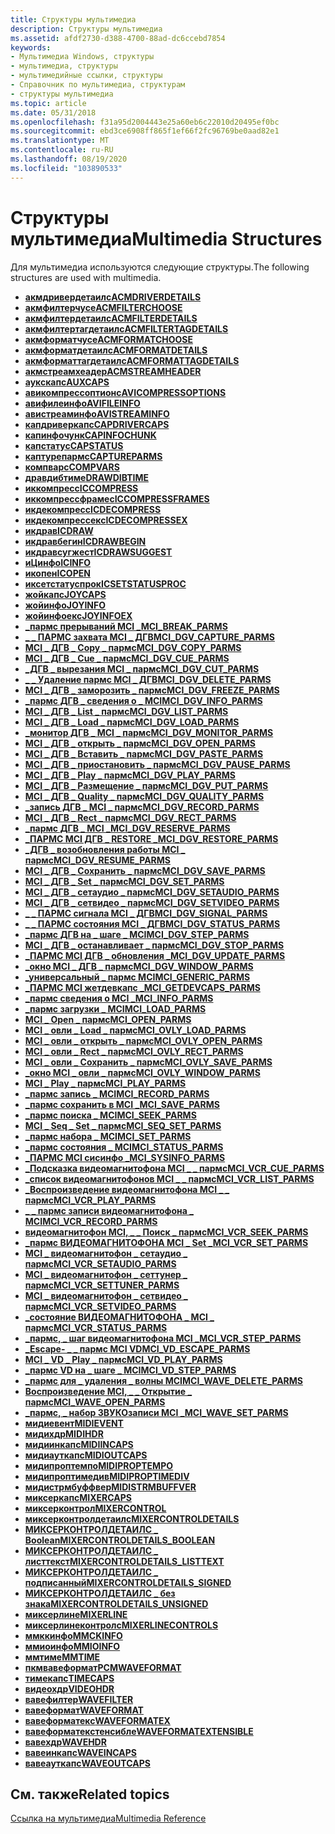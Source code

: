 ```yaml
---
title: Структуры мультимедиа
description: Структуры мультимедиа
ms.assetid: afdf2730-d388-4700-88ad-dc6ccebd7854
keywords:
- Мультимедиа Windows, структуры
- мультимедиа, структуры
- мультимедийные ссылки, структуры
- Справочник по мультимедиа, структурам
- структуры мультимедиа
ms.topic: article
ms.date: 05/31/2018
ms.openlocfilehash: f31a95d2004443e25a60eb6c22010d20495ef0bc
ms.sourcegitcommit: ebd3ce6908ff865f1ef66f2fc96769be0aad82e1
ms.translationtype: MT
ms.contentlocale: ru-RU
ms.lasthandoff: 08/19/2020
ms.locfileid: "103890533"
---
```

# <a name="multimedia-structures"></a><span data-ttu-id="476dd-108">Структуры мультимедиа</span><span class="sxs-lookup"><span data-stu-id="476dd-108">Multimedia Structures</span></span>

<span data-ttu-id="476dd-109">Для мультимедиа используются следующие структуры.</span><span class="sxs-lookup"><span data-stu-id="476dd-109">The following structures are used with multimedia.</span></span>

-   [<span data-ttu-id="476dd-110">**акмдривердетаилс**</span><span class="sxs-lookup"><span data-stu-id="476dd-110">**ACMDRIVERDETAILS**</span></span>](/windows/win32/api/msacm/ns-msacm-acmdriverdetails)
-   [<span data-ttu-id="476dd-111">**акмфилтерчусе**</span><span class="sxs-lookup"><span data-stu-id="476dd-111">**ACMFILTERCHOOSE**</span></span>](/windows/win32/api/msacm/ns-msacm-acmfilterchoose)
-   [<span data-ttu-id="476dd-112">**акмфилтердетаилс**</span><span class="sxs-lookup"><span data-stu-id="476dd-112">**ACMFILTERDETAILS**</span></span>](/windows/win32/api/msacm/ns-msacm-acmfilterdetails)
-   [<span data-ttu-id="476dd-113">**акмфилтертагдетаилс**</span><span class="sxs-lookup"><span data-stu-id="476dd-113">**ACMFILTERTAGDETAILS**</span></span>](/windows/win32/api/msacm/ns-msacm-acmfiltertagdetails)
-   [<span data-ttu-id="476dd-114">**акмформатчусе**</span><span class="sxs-lookup"><span data-stu-id="476dd-114">**ACMFORMATCHOOSE**</span></span>](/windows/win32/api/msacm/ns-msacm-acmformatchoose)
-   [<span data-ttu-id="476dd-115">**акмформатдетаилс**</span><span class="sxs-lookup"><span data-stu-id="476dd-115">**ACMFORMATDETAILS**</span></span>](/windows/win32/api/msacm/ns-msacm-acmformatdetails)
-   [<span data-ttu-id="476dd-116">**акмформаттагдетаилс**</span><span class="sxs-lookup"><span data-stu-id="476dd-116">**ACMFORMATTAGDETAILS**</span></span>](/windows/win32/api/msacm/ns-msacm-acmformattagdetails)
-   [<span data-ttu-id="476dd-117">**акмстреамхеадер**</span><span class="sxs-lookup"><span data-stu-id="476dd-117">**ACMSTREAMHEADER**</span></span>](/windows/win32/api/msacm/ns-msacm-acmstreamheader)
-   [<span data-ttu-id="476dd-118">**аукскапс**</span><span class="sxs-lookup"><span data-stu-id="476dd-118">**AUXCAPS**</span></span>](/windows/win32/api/mmeapi/ns-mmeapi-auxcaps)
-   [<span data-ttu-id="476dd-119">**авикомпрессоптионс**</span><span class="sxs-lookup"><span data-stu-id="476dd-119">**AVICOMPRESSOPTIONS**</span></span>](/windows/desktop/api/Vfw/ns-vfw-avicompressoptions)
-   [<span data-ttu-id="476dd-120">**авифилеинфо**</span><span class="sxs-lookup"><span data-stu-id="476dd-120">**AVIFILEINFO**</span></span>](/windows/desktop/api/Vfw/ns-vfw-avifileinfoa)
-   [<span data-ttu-id="476dd-121">**авистреаминфо**</span><span class="sxs-lookup"><span data-stu-id="476dd-121">**AVISTREAMINFO**</span></span>](/windows/desktop/api/Vfw/ns-vfw-avistreaminfoa)
-   [<span data-ttu-id="476dd-122">**капдриверкапс**</span><span class="sxs-lookup"><span data-stu-id="476dd-122">**CAPDRIVERCAPS**</span></span>](/windows/win32/api/vfw/ns-vfw-capdrivercaps)
-   [<span data-ttu-id="476dd-123">**капинфочунк**</span><span class="sxs-lookup"><span data-stu-id="476dd-123">**CAPINFOCHUNK**</span></span>](/windows/win32/api/vfw/ns-vfw-capinfochunk)
-   [<span data-ttu-id="476dd-124">**капстатус**</span><span class="sxs-lookup"><span data-stu-id="476dd-124">**CAPSTATUS**</span></span>](/windows/win32/api/vfw/ns-vfw-capstatus)
-   [<span data-ttu-id="476dd-125">**каптурепармс**</span><span class="sxs-lookup"><span data-stu-id="476dd-125">**CAPTUREPARMS**</span></span>](/windows/win32/api/vfw/ns-vfw-captureparms)
-   [<span data-ttu-id="476dd-126">**компварс**</span><span class="sxs-lookup"><span data-stu-id="476dd-126">**COMPVARS**</span></span>](/windows/desktop/api/Vfw/ns-vfw-compvars)
-   [<span data-ttu-id="476dd-127">**дравдибтиме**</span><span class="sxs-lookup"><span data-stu-id="476dd-127">**DRAWDIBTIME**</span></span>](/windows/desktop/api/Vfw/ns-vfw-drawdibtime)
-   [<span data-ttu-id="476dd-128">**иккомпресс**</span><span class="sxs-lookup"><span data-stu-id="476dd-128">**ICCOMPRESS**</span></span>](/windows/desktop/api/Vfw/ns-vfw-iccompress)
-   [<span data-ttu-id="476dd-129">**иккомпрессфрамес**</span><span class="sxs-lookup"><span data-stu-id="476dd-129">**ICCOMPRESSFRAMES**</span></span>](/windows/desktop/api/Vfw/ns-vfw-iccompressframes)
-   [<span data-ttu-id="476dd-130">**икдекомпресс**</span><span class="sxs-lookup"><span data-stu-id="476dd-130">**ICDECOMPRESS**</span></span>](/windows/desktop/api/Vfw/ns-vfw-icdecompress)
-   [<span data-ttu-id="476dd-131">**икдекомпрессекс**</span><span class="sxs-lookup"><span data-stu-id="476dd-131">**ICDECOMPRESSEX**</span></span>](/windows/desktop/api/Vfw/ns-vfw-icdecompressex)
-   [<span data-ttu-id="476dd-132">**икдрав**</span><span class="sxs-lookup"><span data-stu-id="476dd-132">**ICDRAW**</span></span>](/windows/desktop/api/Vfw/ns-vfw-icdraw)
-   [<span data-ttu-id="476dd-133">**икдравбегин**</span><span class="sxs-lookup"><span data-stu-id="476dd-133">**ICDRAWBEGIN**</span></span>](/windows/desktop/api/Vfw/ns-vfw-icdrawbegin)
-   [<span data-ttu-id="476dd-134">**икдравсугжест**</span><span class="sxs-lookup"><span data-stu-id="476dd-134">**ICDRAWSUGGEST**</span></span>](/windows/desktop/api/Vfw/ns-vfw-icdrawsuggest)
-   [<span data-ttu-id="476dd-135">**иЦинфо**</span><span class="sxs-lookup"><span data-stu-id="476dd-135">**ICINFO**</span></span>](/windows/desktop/api/Vfw/ns-vfw-icinfo)
-   [<span data-ttu-id="476dd-136">**икопен**</span><span class="sxs-lookup"><span data-stu-id="476dd-136">**ICOPEN**</span></span>](/windows/desktop/api/Vfw/ns-vfw-icopen)
-   [<span data-ttu-id="476dd-137">**иксетстатуспрок**</span><span class="sxs-lookup"><span data-stu-id="476dd-137">**ICSETSTATUSPROC**</span></span>](/windows/desktop/api/Vfw/ns-vfw-icsetstatusproc)
-   [<span data-ttu-id="476dd-138">**жойкапс**</span><span class="sxs-lookup"><span data-stu-id="476dd-138">**JOYCAPS**</span></span>](/windows/win32/api/joystickapi/ns-joystickapi-joycaps)
-   [<span data-ttu-id="476dd-139">**жойинфо**</span><span class="sxs-lookup"><span data-stu-id="476dd-139">**JOYINFO**</span></span>](/windows/win32/api/joystickapi/ns-joystickapi-joyinfo)
-   [<span data-ttu-id="476dd-140">**жойинфоекс**</span><span class="sxs-lookup"><span data-stu-id="476dd-140">**JOYINFOEX**</span></span>](/windows/win32/api/joystickapi/ns-joystickapi-joyinfoex)
-   [<span data-ttu-id="476dd-141">**\_пармс прерываний MCI \_**</span><span class="sxs-lookup"><span data-stu-id="476dd-141">**MCI\_BREAK\_PARMS**</span></span>](mci-break-parms.md)
-   [<span data-ttu-id="476dd-142">**\_ \_ ПАРМС захвата MCI \_ ДГВ**</span><span class="sxs-lookup"><span data-stu-id="476dd-142">**MCI\_DGV\_CAPTURE\_PARMS**</span></span>](/windows/desktop/api/Digitalv/ns-digitalv-mci_dgv_capture_parmsa)
-   [<span data-ttu-id="476dd-143">**MCI \_ ДГВ \_ Copy \_ пармс**</span><span class="sxs-lookup"><span data-stu-id="476dd-143">**MCI\_DGV\_COPY\_PARMS**</span></span>](/windows/desktop/api/Digitalv/ns-digitalv-mci_dgv_copy_parms)
-   [<span data-ttu-id="476dd-144">**MCI \_ ДГВ \_ Cue \_ пармс**</span><span class="sxs-lookup"><span data-stu-id="476dd-144">**MCI\_DGV\_CUE\_PARMS**</span></span>](/windows/desktop/api/Digitalv/ns-digitalv-mci_dgv_cue_parms)
-   [<span data-ttu-id="476dd-145">**\_ДГВ \_ вырезания MCI \_ пармс**</span><span class="sxs-lookup"><span data-stu-id="476dd-145">**MCI\_DGV\_CUT\_PARMS**</span></span>](/windows/desktop/api/Digitalv/ns-digitalv-mci_dgv_cut_parms)
-   [<span data-ttu-id="476dd-146">**\_ \_ Удаление пармс MCI \_ ДГВ**</span><span class="sxs-lookup"><span data-stu-id="476dd-146">**MCI\_DGV\_DELETE\_PARMS**</span></span>](/windows/desktop/api/Digitalv/ns-digitalv-mci_dgv_delete_parms)
-   [<span data-ttu-id="476dd-147">**MCI \_ ДГВ \_ заморозить \_ пармс**</span><span class="sxs-lookup"><span data-stu-id="476dd-147">**MCI\_DGV\_FREEZE\_PARMS**</span></span>](/windows/desktop/api/Digitalv/ns-digitalv-mci_dgv_rect_parms)
-   [<span data-ttu-id="476dd-148">**\_пармс ДГВ \_ сведения о \_ MCI**</span><span class="sxs-lookup"><span data-stu-id="476dd-148">**MCI\_DGV\_INFO\_PARMS**</span></span>](/windows/desktop/api/Digitalv/ns-digitalv-mci_dgv_info_parmsa)
-   [<span data-ttu-id="476dd-149">**MCI \_ ДГВ \_ List \_ пармс**</span><span class="sxs-lookup"><span data-stu-id="476dd-149">**MCI\_DGV\_LIST\_PARMS**</span></span>](/windows/desktop/api/Digitalv/ns-digitalv-mci_dgv_list_parmsa)
-   <span data-ttu-id="476dd-150">[**MCI \_ ДГВ \_ Load \_ пармс**](/previous-versions//dd743391(v=vs.85))</span><span class="sxs-lookup"><span data-stu-id="476dd-150">[**MCI\_DGV\_LOAD\_PARMS**](/previous-versions//dd743391(v=vs.85))</span></span>
-   [<span data-ttu-id="476dd-151">**\_монитор ДГВ \_ MCI \_ пармс**</span><span class="sxs-lookup"><span data-stu-id="476dd-151">**MCI\_DGV\_MONITOR\_PARMS**</span></span>](/windows/desktop/api/Digitalv/ns-digitalv-mci_dgv_monitor_parms)
-   [<span data-ttu-id="476dd-152">**MCI \_ ДГВ \_ открыть \_ пармс**</span><span class="sxs-lookup"><span data-stu-id="476dd-152">**MCI\_DGV\_OPEN\_PARMS**</span></span>](/windows/desktop/api/Digitalv/ns-digitalv-mci_dgv_open_parmsa)
-   [<span data-ttu-id="476dd-153">**MCI \_ ДГВ \_ Вставить \_ пармс**</span><span class="sxs-lookup"><span data-stu-id="476dd-153">**MCI\_DGV\_PASTE\_PARMS**</span></span>](/windows/desktop/api/Digitalv/ns-digitalv-mci_dgv_paste_parms)
-   <span data-ttu-id="476dd-154">[**MCI \_ ДГВ \_ приостановить \_ пармс**](/previous-versions//dd743395(v=vs.85))</span><span class="sxs-lookup"><span data-stu-id="476dd-154">[**MCI\_DGV\_PAUSE\_PARMS**](/previous-versions//dd743395(v=vs.85))</span></span>
-   <span data-ttu-id="476dd-155">[**MCI \_ ДГВ \_ Play \_ пармс**](/previous-versions//dd743396(v=vs.85))</span><span class="sxs-lookup"><span data-stu-id="476dd-155">[**MCI\_DGV\_PLAY\_PARMS**](/previous-versions//dd743396(v=vs.85))</span></span>
-   <span data-ttu-id="476dd-156">[**MCI \_ ДГВ \_ Размещение \_ пармс**](/previous-versions//dd743397(v=vs.85))</span><span class="sxs-lookup"><span data-stu-id="476dd-156">[**MCI\_DGV\_PUT\_PARMS**](/previous-versions//dd743397(v=vs.85))</span></span>
-   [<span data-ttu-id="476dd-157">**MCI \_ ДГВ \_ Quality \_ пармс**</span><span class="sxs-lookup"><span data-stu-id="476dd-157">**MCI\_DGV\_QUALITY\_PARMS**</span></span>](/windows/desktop/api/Digitalv/ns-digitalv-mci_dgv_quality_parmsa)
-   [<span data-ttu-id="476dd-158">**\_запись ДГВ \_ MCI \_ пармс**</span><span class="sxs-lookup"><span data-stu-id="476dd-158">**MCI\_DGV\_RECORD\_PARMS**</span></span>](/windows/desktop/api/Digitalv/ns-digitalv-mci_dgv_record_parms)
-   [<span data-ttu-id="476dd-159">**MCI \_ ДГВ \_ Rect \_ пармс**</span><span class="sxs-lookup"><span data-stu-id="476dd-159">**MCI\_DGV\_RECT\_PARMS**</span></span>](/windows/win32/api/digitalv/ns-digitalv-mci_dgv_rect_parms)
-   [<span data-ttu-id="476dd-160">**\_пармс ДГВ \_ MCI \_**</span><span class="sxs-lookup"><span data-stu-id="476dd-160">**MCI\_DGV\_RESERVE\_PARMS**</span></span>](/windows/desktop/api/Digitalv/ns-digitalv-mci_dgv_reserve_parmsa)
-   [<span data-ttu-id="476dd-161">**\_ПАРМС MCI ДГВ \_ RESTORE \_**</span><span class="sxs-lookup"><span data-stu-id="476dd-161">**MCI\_DGV\_RESTORE\_PARMS**</span></span>](/windows/desktop/api/Digitalv/ns-digitalv-mci_dgv_restore_parmsa)
-   <span data-ttu-id="476dd-162">[**\_ДГВ \_ возобновления работы MCI \_ пармс**](/previous-versions//dd743403(v=vs.85))</span><span class="sxs-lookup"><span data-stu-id="476dd-162">[**MCI\_DGV\_RESUME\_PARMS**](/previous-versions//dd743403(v=vs.85))</span></span>
-   [<span data-ttu-id="476dd-163">**MCI \_ ДГВ \_ Сохранить \_ пармс**</span><span class="sxs-lookup"><span data-stu-id="476dd-163">**MCI\_DGV\_SAVE\_PARMS**</span></span>](/windows/desktop/api/Digitalv/ns-digitalv-mci_dgv_save_parmsa)
-   [<span data-ttu-id="476dd-164">**MCI \_ ДГВ \_ Set \_ пармс**</span><span class="sxs-lookup"><span data-stu-id="476dd-164">**MCI\_DGV\_SET\_PARMS**</span></span>](/windows/desktop/api/Digitalv/ns-digitalv-mci_dgv_set_parms)
-   [<span data-ttu-id="476dd-165">**MCI \_ ДГВ \_ сетаудио \_ пармс**</span><span class="sxs-lookup"><span data-stu-id="476dd-165">**MCI\_DGV\_SETAUDIO\_PARMS**</span></span>](/windows/desktop/api/Digitalv/ns-digitalv-mci_dgv_setaudio_parmsa)
-   [<span data-ttu-id="476dd-166">**MCI \_ ДГВ \_ сетвидео \_ пармс**</span><span class="sxs-lookup"><span data-stu-id="476dd-166">**MCI\_DGV\_SETVIDEO\_PARMS**</span></span>](/windows/desktop/api/Digitalv/ns-digitalv-mci_dgv_setvideo_parmsa)
-   [<span data-ttu-id="476dd-167">**\_ \_ ПАРМС сигнала MCI \_ ДГВ**</span><span class="sxs-lookup"><span data-stu-id="476dd-167">**MCI\_DGV\_SIGNAL\_PARMS**</span></span>](/windows/desktop/api/Digitalv/ns-digitalv-mci_dgv_signal_parms)
-   [<span data-ttu-id="476dd-168">**\_ \_ ПАРМС состояния MCI \_ ДГВ**</span><span class="sxs-lookup"><span data-stu-id="476dd-168">**MCI\_DGV\_STATUS\_PARMS**</span></span>](/windows/desktop/api/Digitalv/ns-digitalv-mci_dgv_status_parmsa)
-   [<span data-ttu-id="476dd-169">**\_пармс ДГВ на \_ шаге \_ MCI**</span><span class="sxs-lookup"><span data-stu-id="476dd-169">**MCI\_DGV\_STEP\_PARMS**</span></span>](/windows/desktop/api/Digitalv/ns-digitalv-mci_dgv_step_parms)
-   <span data-ttu-id="476dd-170">[**MCI \_ ДГВ \_ останавливает \_ пармс**](/previous-versions//dd743411(v=vs.85))</span><span class="sxs-lookup"><span data-stu-id="476dd-170">[**MCI\_DGV\_STOP\_PARMS**](/previous-versions//dd743411(v=vs.85))</span></span>
-   [<span data-ttu-id="476dd-171">**\_ПАРМС MCI ДГВ \_ обновления \_**</span><span class="sxs-lookup"><span data-stu-id="476dd-171">**MCI\_DGV\_UPDATE\_PARMS**</span></span>](/windows/desktop/api/Digitalv/ns-digitalv-mci_dgv_update_parms)
-   [<span data-ttu-id="476dd-172">**\_окно MCI \_ ДГВ \_ пармс**</span><span class="sxs-lookup"><span data-stu-id="476dd-172">**MCI\_DGV\_WINDOW\_PARMS**</span></span>](/windows/desktop/api/Digitalv/ns-digitalv-mci_dgv_window_parmsa)
-   [<span data-ttu-id="476dd-173">**\_универсальный \_ пармс MCI**</span><span class="sxs-lookup"><span data-stu-id="476dd-173">**MCI\_GENERIC\_PARMS**</span></span>](mci-generic-parms.md)
-   [<span data-ttu-id="476dd-174">**\_ПАРМС MCI жетдевкапс \_**</span><span class="sxs-lookup"><span data-stu-id="476dd-174">**MCI\_GETDEVCAPS\_PARMS**</span></span>](mci-getdevcaps-parms.md)
-   [<span data-ttu-id="476dd-175">**\_пармс сведения о MCI \_**</span><span class="sxs-lookup"><span data-stu-id="476dd-175">**MCI\_INFO\_PARMS**</span></span>](mci-info-parms.md)
-   [<span data-ttu-id="476dd-176">**\_пармс загрузки \_ MCI**</span><span class="sxs-lookup"><span data-stu-id="476dd-176">**MCI\_LOAD\_PARMS**</span></span>](mci-load-parms.md)
-   [<span data-ttu-id="476dd-177">**MCI \_ Open \_ пармс**</span><span class="sxs-lookup"><span data-stu-id="476dd-177">**MCI\_OPEN\_PARMS**</span></span>](mci-open-parms.md)
-   [<span data-ttu-id="476dd-178">**MCI \_ овли \_ Load \_ пармс**</span><span class="sxs-lookup"><span data-stu-id="476dd-178">**MCI\_OVLY\_LOAD\_PARMS**</span></span>](mci-ovly-load-parms.md)
-   [<span data-ttu-id="476dd-179">**MCI \_ овли \_ открыть \_ пармс**</span><span class="sxs-lookup"><span data-stu-id="476dd-179">**MCI\_OVLY\_OPEN\_PARMS**</span></span>](mci-ovly-open-parms.md)
-   [<span data-ttu-id="476dd-180">**MCI \_ овли \_ Rect \_ пармс**</span><span class="sxs-lookup"><span data-stu-id="476dd-180">**MCI\_OVLY\_RECT\_PARMS**</span></span>](mci-ovly-rect-parms.md)
-   <span data-ttu-id="476dd-181">[**MCI \_ овли \_ Сохранить \_ пармс**](/previous-versions//dd743447(v=vs.85))</span><span class="sxs-lookup"><span data-stu-id="476dd-181">[**MCI\_OVLY\_SAVE\_PARMS**](/previous-versions//dd743447(v=vs.85))</span></span>
-   [<span data-ttu-id="476dd-182">**\_окно MCI \_ овли \_ пармс**</span><span class="sxs-lookup"><span data-stu-id="476dd-182">**MCI\_OVLY\_WINDOW\_PARMS**</span></span>](mci-ovly-window-parms.md)
-   [<span data-ttu-id="476dd-183">**MCI \_ Play \_ пармс**</span><span class="sxs-lookup"><span data-stu-id="476dd-183">**MCI\_PLAY\_PARMS**</span></span>](mci-play-parms.md)
-   [<span data-ttu-id="476dd-184">**\_пармс запись \_ MCI**</span><span class="sxs-lookup"><span data-stu-id="476dd-184">**MCI\_RECORD\_PARMS**</span></span>](mci-record-parms.md)
-   [<span data-ttu-id="476dd-185">**\_пармс сохранить в MCI \_**</span><span class="sxs-lookup"><span data-stu-id="476dd-185">**MCI\_SAVE\_PARMS**</span></span>](mci-save-parms.md)
-   [<span data-ttu-id="476dd-186">**\_пармс поиска \_ MCI**</span><span class="sxs-lookup"><span data-stu-id="476dd-186">**MCI\_SEEK\_PARMS**</span></span>](mci-seek-parms.md)
-   [<span data-ttu-id="476dd-187">**MCI \_ Seq \_ Set \_ пармс**</span><span class="sxs-lookup"><span data-stu-id="476dd-187">**MCI\_SEQ\_SET\_PARMS**</span></span>](mci-seq-set-parms.md)
-   [<span data-ttu-id="476dd-188">**\_пармс набора \_ MCI**</span><span class="sxs-lookup"><span data-stu-id="476dd-188">**MCI\_SET\_PARMS**</span></span>](mci-set-parms.md)
-   [<span data-ttu-id="476dd-189">**\_пармс состояния \_ MCI**</span><span class="sxs-lookup"><span data-stu-id="476dd-189">**MCI\_STATUS\_PARMS**</span></span>](mci-status-parms.md)
-   [<span data-ttu-id="476dd-190">**\_ПАРМС MCI сисинфо \_**</span><span class="sxs-lookup"><span data-stu-id="476dd-190">**MCI\_SYSINFO\_PARMS**</span></span>](mci-sysinfo-parms.md)
-   [<span data-ttu-id="476dd-191">**\_Подсказка видеомагнитофона MCI \_ \_ пармс**</span><span class="sxs-lookup"><span data-stu-id="476dd-191">**MCI\_VCR\_CUE\_PARMS**</span></span>](mci-vcr-cue-parms.md)
-   [<span data-ttu-id="476dd-192">**\_список видеомагнитофонов MCI \_ \_ пармс**</span><span class="sxs-lookup"><span data-stu-id="476dd-192">**MCI\_VCR\_LIST\_PARMS**</span></span>](mci-vcr-list-parms.md)
-   [<span data-ttu-id="476dd-193">**\_Воспроизведение видеомагнитофона MCI \_ \_ пармс**</span><span class="sxs-lookup"><span data-stu-id="476dd-193">**MCI\_VCR\_PLAY\_PARMS**</span></span>](mci-vcr-play-parms.md)
-   [<span data-ttu-id="476dd-194">**\_ \_ пармс записи видеомагнитофона \_ MCI**</span><span class="sxs-lookup"><span data-stu-id="476dd-194">**MCI\_VCR\_RECORD\_PARMS**</span></span>](mci-vcr-record-parms.md)
-   [<span data-ttu-id="476dd-195">**видеомагнитофон MCI, \_ \_ Поиск \_ пармс**</span><span class="sxs-lookup"><span data-stu-id="476dd-195">**MCI\_VCR\_SEEK\_PARMS**</span></span>](mci-vcr-seek-parms.md)
-   [<span data-ttu-id="476dd-196">**\_пармс ВИДЕОМАГНИТОФОНА MCI \_ Set \_**</span><span class="sxs-lookup"><span data-stu-id="476dd-196">**MCI\_VCR\_SET\_PARMS**</span></span>](mci-vcr-set-parms.md)
-   [<span data-ttu-id="476dd-197">**MCI \_ видеомагнитофон \_ сетаудио \_ пармс**</span><span class="sxs-lookup"><span data-stu-id="476dd-197">**MCI\_VCR\_SETAUDIO\_PARMS**</span></span>](mci-vcr-setaudio-parms.md)
-   [<span data-ttu-id="476dd-198">**MCI \_ видеомагнитофон \_ сеттунер \_ пармс**</span><span class="sxs-lookup"><span data-stu-id="476dd-198">**MCI\_VCR\_SETTUNER\_PARMS**</span></span>](mci-vcr-settuner-parms.md)
-   [<span data-ttu-id="476dd-199">**MCI \_ видеомагнитофон \_ сетвидео \_ пармс**</span><span class="sxs-lookup"><span data-stu-id="476dd-199">**MCI\_VCR\_SETVIDEO\_PARMS**</span></span>](mci-vcr-setvideo-parms.md)
-   [<span data-ttu-id="476dd-200">**\_состояние ВИДЕОМАГНИТОФОНА \_ MCI \_ пармс**</span><span class="sxs-lookup"><span data-stu-id="476dd-200">**MCI\_VCR\_STATUS\_PARMS**</span></span>](mci-vcr-status-parms.md)
-   [<span data-ttu-id="476dd-201">**\_пармс, \_ шаг видеомагнитофона MCI \_**</span><span class="sxs-lookup"><span data-stu-id="476dd-201">**MCI\_VCR\_STEP\_PARMS**</span></span>](mci-vcr-step-parms.md)
-   [<span data-ttu-id="476dd-202">**\_Escape- \_ \_ пармс MCI VD**</span><span class="sxs-lookup"><span data-stu-id="476dd-202">**MCI\_VD\_ESCAPE\_PARMS**</span></span>](mci-vd-escape-parms.md)
-   [<span data-ttu-id="476dd-203">**MCI \_ VD \_ Play \_ пармс**</span><span class="sxs-lookup"><span data-stu-id="476dd-203">**MCI\_VD\_PLAY\_PARMS**</span></span>](mci-vd-play-parms.md)
-   [<span data-ttu-id="476dd-204">**\_пармс VD на \_ шаге \_ MCI**</span><span class="sxs-lookup"><span data-stu-id="476dd-204">**MCI\_VD\_STEP\_PARMS**</span></span>](mci-vd-step-parms.md)
-   [<span data-ttu-id="476dd-205">**\_пармс для \_ удаления \_ волны MCI**</span><span class="sxs-lookup"><span data-stu-id="476dd-205">**MCI\_WAVE\_DELETE\_PARMS**</span></span>](mci-wave-delete-parms.md)
-   [<span data-ttu-id="476dd-206">**Воспроизведение MCI, \_ \_ Открытие \_ пармс**</span><span class="sxs-lookup"><span data-stu-id="476dd-206">**MCI\_WAVE\_OPEN\_PARMS**</span></span>](mci-wave-open-parms.md)
-   [<span data-ttu-id="476dd-207">**\_пармс, \_ набор ЗВУКОзаписи MCI \_**</span><span class="sxs-lookup"><span data-stu-id="476dd-207">**MCI\_WAVE\_SET\_PARMS**</span></span>](mci-wave-set-parms.md)
-   [<span data-ttu-id="476dd-208">**мидиевент**</span><span class="sxs-lookup"><span data-stu-id="476dd-208">**MIDIEVENT**</span></span>](/windows/win32/api/mmeapi/ns-mmeapi-midievent)
-   [<span data-ttu-id="476dd-209">**мидихдр**</span><span class="sxs-lookup"><span data-stu-id="476dd-209">**MIDIHDR**</span></span>](/windows/win32/api/mmeapi/ns-mmeapi-midihdr)
-   [<span data-ttu-id="476dd-210">**мидиинкапс**</span><span class="sxs-lookup"><span data-stu-id="476dd-210">**MIDIINCAPS**</span></span>](/windows/win32/api/mmeapi/ns-mmeapi-midiincaps)
-   [<span data-ttu-id="476dd-211">**мидиауткапс**</span><span class="sxs-lookup"><span data-stu-id="476dd-211">**MIDIOUTCAPS**</span></span>](/windows/win32/api/mmeapi/ns-mmeapi-midioutcaps)
-   [<span data-ttu-id="476dd-212">**мидипроптемпо**</span><span class="sxs-lookup"><span data-stu-id="476dd-212">**MIDIPROPTEMPO**</span></span>](/windows/win32/api/mmeapi/ns-mmeapi-midiproptempo)
-   [<span data-ttu-id="476dd-213">**мидипроптимедив**</span><span class="sxs-lookup"><span data-stu-id="476dd-213">**MIDIPROPTIMEDIV**</span></span>](/windows/win32/api/mmeapi/ns-mmeapi-midiproptimediv)
-   [<span data-ttu-id="476dd-214">**мидистрмбуффвер**</span><span class="sxs-lookup"><span data-stu-id="476dd-214">**MIDISTRMBUFFVER**</span></span>](/windows/win32/api/mmeapi/ns-mmeapi-midistrmbuffver)
-   [<span data-ttu-id="476dd-215">**миксеркапс**</span><span class="sxs-lookup"><span data-stu-id="476dd-215">**MIXERCAPS**</span></span>](/windows/win32/api/mmeapi/ns-mmeapi-mixercaps)
-   [<span data-ttu-id="476dd-216">**миксерконтрол**</span><span class="sxs-lookup"><span data-stu-id="476dd-216">**MIXERCONTROL**</span></span>](/windows/win32/api/mmeapi/ns-mmeapi-mixercontrol)
-   [<span data-ttu-id="476dd-217">**миксерконтролдетаилс**</span><span class="sxs-lookup"><span data-stu-id="476dd-217">**MIXERCONTROLDETAILS**</span></span>](/windows/win32/api/mmeapi/ns-mmeapi-mixercontroldetails_listtexta)
-   <span data-ttu-id="476dd-218">[**МИКСЕРКОНТРОЛДЕТАИЛС \_ Boolean**](/previous-versions//dd757295(v=vs.85))</span><span class="sxs-lookup"><span data-stu-id="476dd-218">[**MIXERCONTROLDETAILS\_BOOLEAN**](/previous-versions//dd757295(v=vs.85))</span></span>
-   <span data-ttu-id="476dd-219">[**МИКСЕРКОНТРОЛДЕТАИЛС \_ листтекст**](/previous-versions//dd757296(v=vs.85))</span><span class="sxs-lookup"><span data-stu-id="476dd-219">[**MIXERCONTROLDETAILS\_LISTTEXT**](/previous-versions//dd757296(v=vs.85))</span></span>
-   <span data-ttu-id="476dd-220">[**МИКСЕРКОНТРОЛДЕТАИЛС \_ подписанный**](/previous-versions//dd757297(v=vs.85))</span><span class="sxs-lookup"><span data-stu-id="476dd-220">[**MIXERCONTROLDETAILS\_SIGNED**](/previous-versions//dd757297(v=vs.85))</span></span>
-   <span data-ttu-id="476dd-221">[**МИКСЕРКОНТРОЛДЕТАИЛС \_ без знака**](/previous-versions//dd757298(v=vs.85))</span><span class="sxs-lookup"><span data-stu-id="476dd-221">[**MIXERCONTROLDETAILS\_UNSIGNED**](/previous-versions//dd757298(v=vs.85))</span></span>
-   [<span data-ttu-id="476dd-222">**миксерлине**</span><span class="sxs-lookup"><span data-stu-id="476dd-222">**MIXERLINE**</span></span>](/windows/win32/api/mmeapi/ns-mmeapi-mixerline)
-   [<span data-ttu-id="476dd-223">**миксерлинеконтролс**</span><span class="sxs-lookup"><span data-stu-id="476dd-223">**MIXERLINECONTROLS**</span></span>](/windows/win32/api/mmeapi/ns-mmeapi-mixerlinecontrols)
-   [<span data-ttu-id="476dd-224">**ммккинфо**</span><span class="sxs-lookup"><span data-stu-id="476dd-224">**MMCKINFO**</span></span>](/windows/win32/api/mmiscapi/ns-mmiscapi-mmckinfo)
-   <span data-ttu-id="476dd-225">[**ммиоинфо**](/previous-versions//dd757322(v=vs.85))</span><span class="sxs-lookup"><span data-stu-id="476dd-225">[**MMIOINFO**](/previous-versions//dd757322(v=vs.85))</span></span>
-   <span data-ttu-id="476dd-226">[**ммтиме**](/previous-versions//dd757347(v=vs.85))</span><span class="sxs-lookup"><span data-stu-id="476dd-226">[**MMTIME**](/previous-versions//dd757347(v=vs.85))</span></span>
-   [<span data-ttu-id="476dd-227">**пкмвавеформат**</span><span class="sxs-lookup"><span data-stu-id="476dd-227">**PCMWAVEFORMAT**</span></span>](/windows/win32/api/mmreg/ns-mmreg-pcmwaveformat)
-   [<span data-ttu-id="476dd-228">**тимекапс**</span><span class="sxs-lookup"><span data-stu-id="476dd-228">**TIMECAPS**</span></span>](/windows/desktop/api/TimeAPI/ns-timeapi-timecaps)
-   [<span data-ttu-id="476dd-229">**видеохдр**</span><span class="sxs-lookup"><span data-stu-id="476dd-229">**VIDEOHDR**</span></span>](/windows/desktop/api/Vfw/ns-vfw-videohdr)
-   [<span data-ttu-id="476dd-230">**вавефилтер**</span><span class="sxs-lookup"><span data-stu-id="476dd-230">**WAVEFILTER**</span></span>](/windows/desktop/api/Mmreg/ns-mmreg-wavefilter)
-   [<span data-ttu-id="476dd-231">**вавеформат**</span><span class="sxs-lookup"><span data-stu-id="476dd-231">**WAVEFORMAT**</span></span>](/windows/win32/api/mmreg/ns-mmreg-waveformat)
-   [<span data-ttu-id="476dd-232">**вавеформатекс**</span><span class="sxs-lookup"><span data-stu-id="476dd-232">**WAVEFORMATEX**</span></span>](/windows/win32/api/mmeapi/ns-mmeapi-waveformatex)
-   [<span data-ttu-id="476dd-233">**вавеформатекстенсибле**</span><span class="sxs-lookup"><span data-stu-id="476dd-233">**WAVEFORMATEXTENSIBLE**</span></span>](/windows/win32/api/mmreg/ns-mmreg-waveformatextensible)
-   [<span data-ttu-id="476dd-234">**вавехдр**</span><span class="sxs-lookup"><span data-stu-id="476dd-234">**WAVEHDR**</span></span>](/windows/win32/api/mmeapi/ns-mmeapi-wavehdr)
-   [<span data-ttu-id="476dd-235">**вавеинкапс**</span><span class="sxs-lookup"><span data-stu-id="476dd-235">**WAVEINCAPS**</span></span>](/windows/win32/api/mmeapi/ns-mmeapi-waveincaps)
-   [<span data-ttu-id="476dd-236">**вавеауткапс**</span><span class="sxs-lookup"><span data-stu-id="476dd-236">**WAVEOUTCAPS**</span></span>](/windows/win32/api/mmeapi/ns-mmeapi-waveoutcaps)

## <a name="related-topics"></a><span data-ttu-id="476dd-237">См. также</span><span class="sxs-lookup"><span data-stu-id="476dd-237">Related topics</span></span>

<dl> <dt>

[<span data-ttu-id="476dd-238">Ссылка на мультимедиа</span><span class="sxs-lookup"><span data-stu-id="476dd-238">Multimedia Reference</span></span>](multimedia-reference.md)
</dt> </dl>

 

 